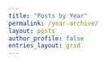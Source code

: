 ```yaml
---
title: "Posts by Year"
permalink: /year-archive/
layout: posts
author_profile: false
entries_layout: grid
---
```

